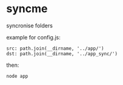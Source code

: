 syncme
======

syncronise folders

example for config.js:

	src: path.join(__dirname, '../app/')
	dst: path.join(__dirname, '../app_sync/')

then:
	
	node app